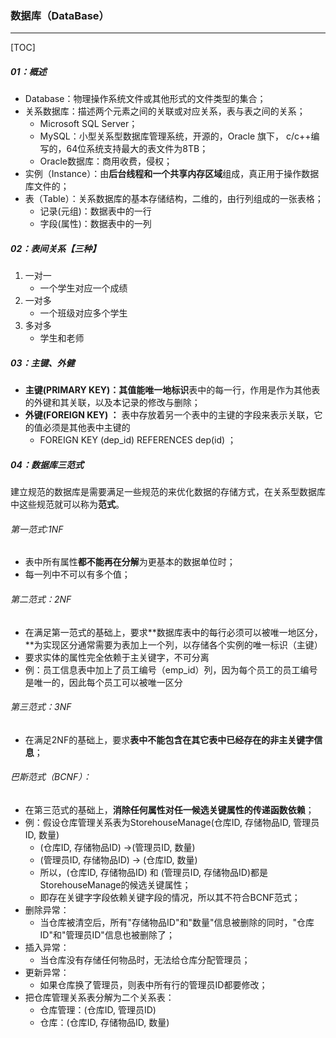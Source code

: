 ### 数据库（DataBase）

------

[TOC]

##### 01：概述

- Database：物理操作系统文件或其他形式的文件类型的集合；
- 关系数据库：描述两个元素之间的关联或对应关系，表与表之间的关系；
  - Microsoft SQL Server；
  - MySQL：小型关系型数据库管理系统，开源的，Oracle 旗下， c/c++编写的，64位系统支持最大的表文件为8TB；
  - Oracle数据库：商用收费，侵权；
- 实例（Instance）：由**后台线程和一个共享内存区域**组成，真正用于操作数据库文件的；
- 表（Table）：关系数据库的基本存储结构，二维的，由行列组成的一张表格；
  - 记录(元组)：数据表中的一行
  - 字段(属性)：数据表中的一列

##### 02：表间关系【三种】

1. 一对一
   - 一个学生对应一个成绩
2. 一对多
   - 一个班级对应多个学生
3. 多对多
   -  学生和老师

##### 03：主键、外健

- **主键(PRIMARY KEY)：**其值能**唯一地标识**表中的每一行，作用是作为其他表的外键和其关联，以及本记录的修改与删除；
- **外键(FOREIGN KEY) ：** 表中存放着另一个表中的主键的字段来表示关联，它的值必须是其他表中主键的
  - FOREIGN KEY (dep_id) REFERENCES dep(id) ；

##### 04：数据库三范式

​	建立规范的数据库是需要满足一些规范的来优化数据的存储方式，在关系型数据库中这些规范就可以称为**范式**。

###### 第一范式:1NF

- 表中所有属性**都不能再在分解**为更基本的数据单位时；
- 每一列中不可以有多个值；

###### 第二范式：2NF

- 在满足第一范式的基础上，要求**数据库表中的每行必须可以被唯一地区分，**为实现区分通常需要为表加上一个列，以存储各个实例的唯一标识（主键）
- 要求实体的属性完全依赖于主关键字，不可分离
- 例：员工信息表中加上了员工编号（emp_id）列，因为每个员工的员工编号是唯一的，因此每个员工可以被唯一区分

###### 第三范式：3NF

- 在满足2NF的基础上，要求**表中不能包含在其它表中已经存在的非主关键字信息**；

###### 巴斯范式（BCNF）：

- 在第三范式的基础上，**消除任何属性对任一候选关键属性的传递函数依赖**；
- 例：假设仓库管理关系表为StorehouseManage(仓库ID, 存储物品ID, 管理员ID, 数量)
  - (仓库ID, 存储物品ID) →(管理员ID, 数量)
  - (管理员ID, 存储物品ID) → (仓库ID, 数量)
  - 所以，(仓库ID, 存储物品ID) 和 (管理员ID, 存储物品ID)都是StorehouseManage的候选关键属性；
  - 即存在关键字字段依赖关键字段的情况，所以其不符合BCNF范式；
- 删除异常：
  - 当仓库被清空后，所有"存储物品ID"和"数量"信息被删除的同时，"仓库ID"和"管理员ID"信息也被删除了；
- 插入异常：
  - 当仓库没有存储任何物品时，无法给仓库分配管理员；
- 更新异常：
  - 如果仓库换了管理员，则表中所有行的管理员ID都要修改；
- 把仓库管理关系表分解为二个关系表：
  - 仓库管理：(仓库ID, 管理员ID)
  - 仓库：(仓库ID, 存储物品ID, 数量)

